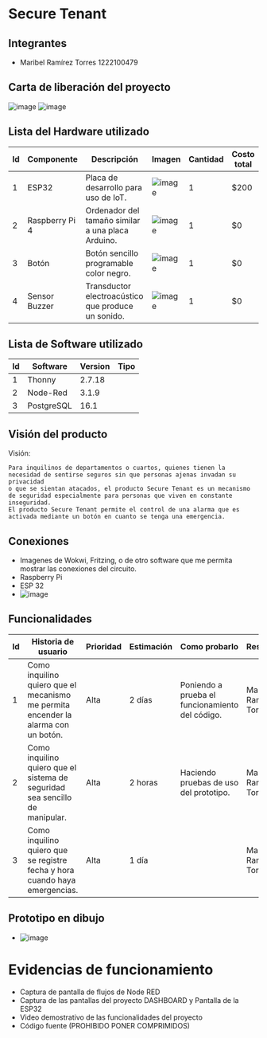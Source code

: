 # Secure Tenant

## Integrantes
- Maribel Ramírez Torres  1222100479

## Carta de liberación del proyecto
![image](https://github.com/Marib117uwu/Security_System/assets/135056294/60707596-2755-4a1b-97aa-57641d5d0aac)
![image](https://github.com/Marib117uwu/Security_System/assets/135056294/867b0cf3-309d-4c09-ad88-d0e205a361d7)

## Lista del Hardware utilizado
| Id | Componente   |             Descripción                          | Imagen                                                                                                       | Cantidad | Costo total |
|----|--------------|--------------------------------------------------|--------------------------------------------------------------------------------------------------------------|----------|-------------|
|  1 |    ESP32     |Placa de desarrollo para uso de IoT.              |![image](https://github.com/Marib117uwu/Security_System/assets/135056294/708ac727-2b28-41b0-9c38-a776de545c51)|     1    |     $200    |
|  2 |Raspberry Pi 4|Ordenador del tamaño similar a una placa Arduino. |![image](https://github.com/Marib117uwu/Security_System/assets/135056294/18b0dd01-5c74-4424-ab58-2c7692ed555b)|     1    |      $0     |
|  3 | Botón        |Botón sencillo programable color negro.           |![image](https://github.com/Marib117uwu/Security_System/assets/135056294/17ded99e-7e5e-4858-8269-f94d1e611e49)|     1    |      $0     |
|  4 |Sensor Buzzer |Transductor electroacústico que produce un sonido.|![image](https://github.com/Marib117uwu/Security_System/assets/135056294/eb36929c-db29-427b-9e8c-19d40a92ff96)|     1    |      $0     |


## Lista de Software utilizado
| Id | Software | Version |  Tipo   |
|----|----------|---------|---------|
|  1 |  Thonny  | 2.7.18  |         |
|  2 | Node-Red | 3.1.9   |         |
|  3 |PostgreSQL| 16.1    |         |

## Visión del producto
Visión:

    Para inquilinos de departamentos o cuartos, quienes tienen la necesidad de sentirse seguros sin que personas ajenas invadan su privacidad 
    o que se sientan atacados, el producto Secure Tenant es un mecanismo de seguridad especialmente para personas que viven en constante inseguridad. 
    El producto Secure Tenant permite el control de una alarma que es activada mediante un botón en cuanto se tenga una emergencia. 

## Conexiones
- Imagenes de Wokwi, Fritzing, o de otro software que me permita mostrar las conexiones del circuito.
- Raspberry Pi
- ESP 32
- ![image](https://github.com/Marib117uwu/Security_System/assets/135056294/be904088-81b8-47f8-9eaf-8764610723f6)

## Funcionalidades

| Id |                             Historia de usuario                                           | Prioridad | Estimación |              Como probarlo                    |     Responsable        |
|----|-------------------------------------------------------------------------------------------|-----------|------------|-----------------------------------------------|------------------------|
|  1 | Como inquilino quiero que el mecanismo me permita encender la alarma con un botón.        |   Alta    |   2 días   |Poniendo a prueba el funcionamiento del código.| Maribel Ramírez Torres |
|  2 | Como inquilino quiero que el sistema de seguridad sea sencillo de manipular.              |   Alta    |   2 horas  |Haciendo pruebas de uso del prototipo.         | Maribel Ramírez Torres |
|  3 | Como inquilino quiero que se registre fecha y hora cuando haya emergencias.               |   Alta    |   1 día    |                                               | Maribel Ramírez Torres |

## Prototipo en dibujo
- ![image](https://github.com/Marib117uwu/Security_System/assets/135056294/95a5789d-87df-4374-b587-ce96f2cd02d9)


# Evidencias de funcionamiento
- Captura de pantalla de flujos de Node RED
- Captura de las pantallas del proyecto DASHBOARD y Pantalla de la ESP32
- Video demostrativo de las funcionalidades del proyecto
- Código fuente (PROHIBIDO PONER COMPRIMIDOS)
